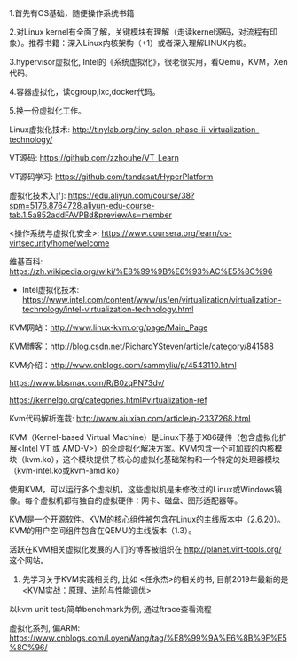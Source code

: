 1.首先有OS基础，随便操作系统书籍

2.对Linux kernel有全面了解，关键模块有理解（走读kernel源码，对流程有印象）。推荐书籍：深入Linux内核架构（+1）或者深入理解LINUX内核。

3.hypervisor虚拟化, Intel的《系统虚拟化》，很老很实用，看Qemu，KVM，Xen代码。

4.容器虚拟化，读cgroup,lxc,docker代码。

5.换一份虚拟化工作。

Linux虚拟化技术: http://tinylab.org/tiny-salon-phase-ii-virtualization-technology/

VT源码: https://github.com/zzhouhe/VT_Learn

VT源码学习: https://github.com/tandasat/HyperPlatform

虚拟化技术入门: https://edu.aliyun.com/course/38?spm=5176.8764728.aliyun-edu-course-tab.1.5a852addFAVPBd&previewAs=member

<操作系统与虚拟化安全>: https://www.coursera.org/learn/os-virtsecurity/home/welcome

维基百科: https://zh.wikipedia.org/wiki/%E8%99%9B%E6%93%AC%E5%8C%96

- Intel虚拟化技术: https://www.intel.com/content/www/us/en/virtualization/virtualization-technology/intel-virtualization-technology.html


KVM网站：http://www.linux-kvm.org/page/Main_Page

KVM博客：http://blog.csdn.net/RichardYSteven/article/category/841588


KVM介绍：http://www.cnblogs.com/sammyliu/p/4543110.html

https://www.bbsmax.com/R/B0zqPN73dv/


https://kernelgo.org/categories.html#virtualization-ref


Kvm代码解析连载: http://www.aiuxian.com/article/p-2337268.html

KVM（Kernel-based Virtual Machine）是Linux下基于X86硬件（包含虚拟化扩展<Intel VT 或 AMD-V>）的全虚拟化解决方案。KVM包含一个可加载的内核模块（kvm.ko），这个模块提供了核心的虚拟化基础架构和一个特定的处理器模块（kvm-intel.ko或kvm-amd.ko）

使用KVM，可以运行多个虚拟机，这些虚拟机是未修改过的Linux或Windows镜像。每个虚拟机都有独自的虚拟硬件：网卡、磁盘、图形适配器等。

KVM是一个开源软件。KVM的核心组件被包含在Linux的主线版本中（2.6.20）。KVM的用户空间组件包含在QEMU的主线版本（1.3）。

活跃在KVM相关虚拟化发展的人们的博客被组织在 http://planet.virt-tools.org/ 这个网站。

1. 先学习关于KVM实践相关的, 比如 <任永杰>的相关的书, 目前2019年最新的是<KVM实战：原理、进阶与性能调优>



以kvm unit test/简单benchmark为例, 通过ftrace查看流程

虚拟化系列, 偏ARM: https://www.cnblogs.com/LoyenWang/tag/%E8%99%9A%E6%8B%9F%E5%8C%96/